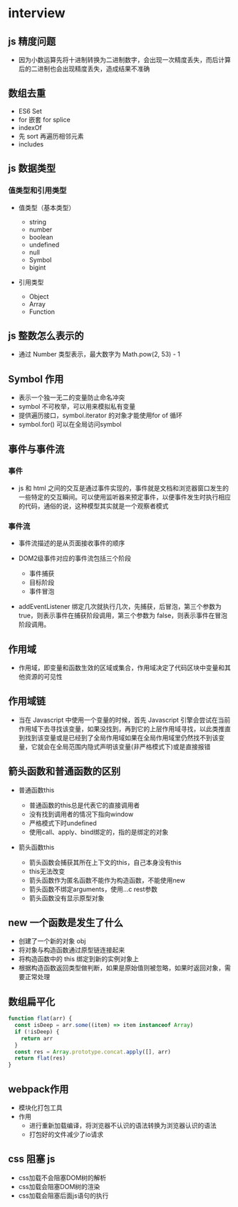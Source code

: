 # interview

## js 精度问题

- 因为小数运算先将十进制转换为二进制数字，会出现一次精度丢失，而后计算后的二进制也会出现精度丢失，造成结果不准确

## 数组去重

- ES6 Set
- for 嵌套 for splice
- indexOf
- 先 sort 再遍历相邻元素
- includes

## js 数据类型

### 值类型和引用类型

- 值类型（基本类型）
  - string
  - number
  - boolean
  - undefined
  - null
  - Symbol
  - bigint

- 引用类型
  - Object
  - Array
  - Function

## js 整数怎么表示的

- 通过 Number 类型表示，最大数字为 Math.pow(2, 53) - 1

## Symbol 作用

- 表示一个独一无二的变量防止命名冲突
- symbol 不可枚举，可以用来模拟私有变量
- 提供遍历接口，symbol.iterator 的对象才能使用for of 循环
- symbol.for() 可以在全局访问symbol

## 事件与事件流

### 事件

- js 和 html 之间的交互是通过事件实现的，事件就是文档和浏览器窗口发生的一些特定的交互瞬间。可以使用监听器来预定事件，以便事件发生时执行相应的代码，通俗的说，这种模型其实就是一个观察者模式

### 事件流

- 事件流描述的是从页面接收事件的顺序
- DOM2级事件对应的事件流包括三个阶段
  - 事件捕获
  - 目标阶段
  - 事件冒泡

- addEventListener 绑定几次就执行几次，先捕获，后冒泡，第三个参数为 true，则表示事件在捕获阶段调用，第三个参数为 false，则表示事件在冒泡阶段调用。

## 作用域

- 作用域，即变量和函数生效的区域或集合，作用域决定了代码区块中变量和其他资源的可见性

## 作用域链

- 当在 Javascript 中使用一个变量的时候，首先 Javascript 引擎会尝试在当前作用域下去寻找该变量，如果没找到，再到它的上层作用域寻找，以此类推直到找到该变量或是已经到了全局作用域如果在全局作用域里仍然找不到该变量，它就会在全局范围内隐式声明该变量(非严格模式下)或是直接报错

## 箭头函数和普通函数的区别

- 普通函数this
  - 普通函数的this总是代表它的直接调用者
  - 没有找到调用者的情况下指向window
  - 严格模式下时undefined
  - 使用call、apply、bind绑定的，指的是绑定的对象

- 箭头函数this
  - 箭头函数会捕获其所在上下文的this，自己本身没有this
  - this无法改变
  - 箭头函数作为匿名函数不能作为构造函数，不能使用new
  - 箭头函数不绑定arguments，使用...c rest参数
  - 箭头函数没有显示原型对象

## new 一个函数是发生了什么

- 创建了一个新的对象 obj
- 将对象与构造函数通过原型链连接起来
- 将构造函数中的 this 绑定到新的实例对象上
- 根据构造函数返回类型做判断，如果是原始值则被忽略，如果时返回对象，需要正常处理

## 数组扁平化

```js
function flat(arr) {
  const isDeep = arr.some((item) => item instanceof Array)
  if (!isDeep) {
    return arr
  }
  const res = Array.prototype.concat.apply([], arr)
  return flat(res)
}
```

## webpack作用

- 模块化打包工具
- 作用
  - 进行重新加载编译，将浏览器不认识的语法转换为浏览器认识的语法
  - 打包好的文件减少了io请求

## css 阻塞 js

- css加载不会阻塞DOM树的解析
- css加载会阻塞DOM树的渲染
- css加载会阻塞后面js语句的执行

